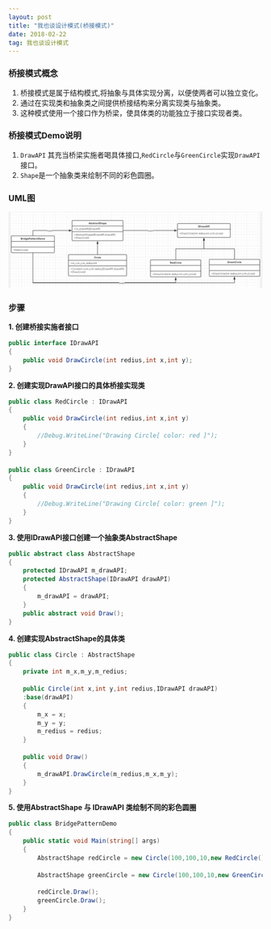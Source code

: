 ```yaml
---
layout: post
title: "我也谈设计模式(桥接模式)"
date: 2018-02-22   
tag: 我也谈设计模式
---
```


### 桥接模式概念

1. 桥接模式是属于结构模式,将抽象与具体实现分离，以便使两者可以独立变化。
2. 通过在实现类和抽象类之间提供桥接结构来分离实现类与抽象类。
3. 这种模式使用一个接口作为桥梁，使具体类的功能独立于接口实现者类。

### 桥接模式Demo说明

1. `DrawAPI` 其充当桥梁实施者喝具体接口,`RedCircle`与`GreenCircle`实现`DrawAPI`接口。
2. `Shape`是一个抽象类来绘制不同的彩色圆圈。

### UML图

![桥接模式设计图](/images/designPattern/bridgePattern/bridgePattern.png)

### 步骤

__1. 创建桥接实施者接口__

```csharp
public interface IDrawAPI
{
	public void DrawCircle(int redius,int x,int y);
}
```

__2. 创建实现DrawAPI接口的具体桥接实现类__

```csharp
public class RedCircle : IDrawAPI
{
	public void DrawCircle(int redius,int x,int y)
	{
		//Debug.WriteLine("Drawing Circle[ color: red ]");
	}
}

public class GreenCircle : IDrawAPI
{
	public void DrawCircle(int redius,int x,int y)
	{
		//Debug.WriteLine("Drawing Circle[ color: green ]");
	}
}
```

__3. 使用IDrawAPI接口创建一个抽象类AbstractShape__

```csharp
public abstract class AbstractShape
{
	protected IDrawAPI m_drawAPI;
	protected AbstractShape(IDrawAPI drawAPI)
	{
		m_drawAPI = drawAPI;
	}
	public abstract void Draw();
}
```

__4. 创建实现AbstractShape的具体类__

```csharp
public class Circle : AbstractShape
{
	private int m_x,m_y,m_redius;

	public Circle(int x,int y,int redius,IDrawAPI drawAPI)
	:base(drawAPI)
	{
		m_x = x;
		m_y = y;
		m_redius = redius;
	}

	public void Draw()
	{
		m_drawAPI.DrawCircle(m_redius,m_x,m_y);
	}
}
```

__5. 使用AbstractShape 与 IDrawAPI 类绘制不同的彩色圆圈__

```csharp
public class BridgePatternDemo
{
	public static void Main(string[] args)
	{
		AbstractShape redCircle = new Circle(100,100,10,new RedCircle());

		AbstractShape greenCircle = new Circle(100,100,10,new GreenCircle());

		redCircle.Draw();
		greenCircle.Draw();
	}
}
```